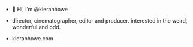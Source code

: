 - 👋 Hi, I’m @kieranhowe 
-    director, cinematographer, editor and producer.
     interested in the weird, wonderful and odd.

-    kieranhowe.com

<!---
kieranhowe/kieranhowe is a ✨ special ✨ repository because its `README.md` (this file) appears on your GitHub profile.
You can click the Preview link to take a look at your changes.
--->
